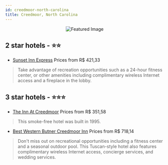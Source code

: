```yaml
---
id: creedmoor-north-carolina
title: Creedmoor, North Carolina
---
```


<center><img src="https://i.travelapi.com/hotels/1000000/50000/42700/42694/f4efe431_z.jpg" alt="Featured Image" /></center>


##  2 star hotels - ⭐️⭐️

-    [Sunset Inn Express](https://us.hurb.com/hotels/creedmoor/sunset-inn-express-JNP-JP084239?cmp=18055) Prices from R$ 421,33
   > Take advantage of recreation opportunities such as a 24-hour fitness center, or other amenities including complimentary wireless Internet access and a fireplace in the lobby.

##  3 star hotels - ⭐️⭐️⭐️

-    [The Inn At Creedmoor](https://us.hurb.com/hotels/creedmoor/the-inn-at-creedmoor-JNP-JP447132?cmp=18055) Prices from R$ 351,58
   > This smoke-free hotel was built in 1995.
-    [Best Western Butner Creedmoor Inn](https://us.hurb.com/hotels/creedmoor/best-western-butner-creedmoor-inn-JNP-JP093110?cmp=18055) Prices from R$ 718,14
   > Don't miss out on recreational opportunities including a fitness center and a seasonal outdoor pool. This Tuscan-style hotel also features complimentary wireless Internet access, concierge services, and wedding services.
